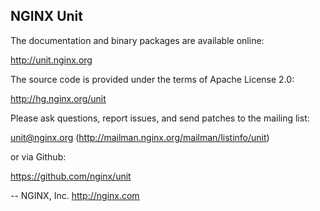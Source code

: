 
NGINX Unit
----------

The documentation and binary packages are available online:

  http://unit.nginx.org

The source code is provided under the terms of Apache License 2.0:

  http://hg.nginx.org/unit

Please ask questions, report issues, and send patches to the mailing list:

  unit@nginx.org (http://mailman.nginx.org/mailman/listinfo/unit)

or via Github:

  https://github.com/nginx/unit

--
NGINX, Inc.
http://nginx.com

